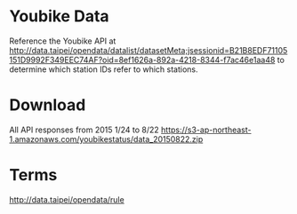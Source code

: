 Youbike Data
===

Reference the Youbike API at http://data.taipei/opendata/datalist/datasetMeta;jsessionid=B21B8EDF71105151D9992F349EEC74AF?oid=8ef1626a-892a-4218-8344-f7ac46e1aa48 to determine which station IDs refer to which stations.

Download
===

All API responses from 2015 1/24 to 8/22
https://s3-ap-northeast-1.amazonaws.com/youbikestatus/data_20150822.zip

Terms
===
http://data.taipei/opendata/rule

